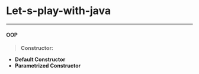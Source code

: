 # Let-s-play-with-java


---
<h4>OOP<h4>
  
  
>Constructor:
  
- Default Constructor
- Parametrized Constructor

